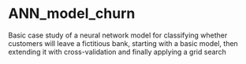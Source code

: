 # ANN_model_churn
Basic case study of a neural network model for classifying whether customers will leave a fictitious bank, starting with a basic model, then extending it with cross-validation and finally applying a grid search
